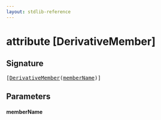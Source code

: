 ```yaml
---
layout: stdlib-reference
---
```


# attribute [DerivativeMember]

## Signature

<pre>
[<a href=".html">DerivativeMember</a>(<a href=".html#decl-memberName" class="code_param">memberName</a>)]
</pre>

## Parameters

####  <a id="decl-memberName"></a>memberName

